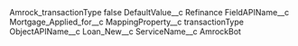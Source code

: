 <?xml version="1.0" encoding="UTF-8"?>
<CustomMetadata xmlns="http://soap.sforce.com/2006/04/metadata" xmlns:xsi="http://www.w3.org/2001/XMLSchema-instance" xmlns:xsd="http://www.w3.org/2001/XMLSchema">
    <label>Amrock_transactionType</label>
    <protected>false</protected>
    <values>
        <field>DefaultValue__c</field>
        <value xsi:type="xsd:string">Refinance</value>
    </values>
    <values>
        <field>FieldAPIName__c</field>
        <value xsi:type="xsd:string">Mortgage_Applied_for__c</value>
    </values>
    <values>
        <field>MappingProperty__c</field>
        <value xsi:type="xsd:string">transactionType</value>
    </values>
    <values>
        <field>ObjectAPIName__c</field>
        <value xsi:type="xsd:string">Loan_New__c</value>
    </values>
    <values>
        <field>ServiceName__c</field>
        <value xsi:type="xsd:string">AmrockBot</value>
    </values>
</CustomMetadata>
